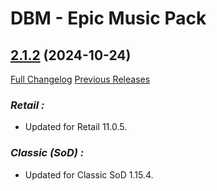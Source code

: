 # DBM - Epic Music Pack

## [2.1.2](https://github.com/ZelionGG/DBM-EpicMusicPack/tree/v2.1.2) (2024-10-24)

[Full Changelog](https://github.com/ZelionGG/DBM-EpicMusicPack/compare/v2.1.1...v2.1.2) [Previous Releases](https://github.com/ZelionGG/DBM-EpicMusicPack/releases)

### _Retail :_

- Updated for Retail 11.0.5.

### _Classic (SoD) :_

- Updated for Classic SoD 1.15.4.
